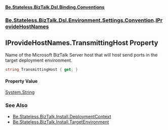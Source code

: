 #### [Be.Stateless.BizTalk.Dsl.Binding.Conventions](README.md 'README')
### [Be.Stateless.BizTalk.Dsl.Environment.Settings.Convention](Be.Stateless.BizTalk.Dsl.Environment.Settings.Convention.md 'Be.Stateless.BizTalk.Dsl.Environment.Settings.Convention').[IProvideHostNames](IProvideHostNames.md 'Be.Stateless.BizTalk.Dsl.Environment.Settings.Convention.IProvideHostNames')

## IProvideHostNames.TransmittingHost Property

Name of the Microsoft BizTalk Server host that will host send ports in the target deployment environment.

```csharp
string TransmittingHost { get; }
```

#### Property Value
[System.String](https://docs.microsoft.com/en-us/dotnet/api/System.String 'System.String')

### See Also
- [Be.Stateless.BizTalk.Install.DeploymentContext](https://docs.microsoft.com/en-us/dotnet/api/Be.Stateless.BizTalk.Install.DeploymentContext 'Be.Stateless.BizTalk.Install.DeploymentContext')
- [Be.Stateless.BizTalk.Install.TargetEnvironment](https://docs.microsoft.com/en-us/dotnet/api/Be.Stateless.BizTalk.Install.TargetEnvironment 'Be.Stateless.BizTalk.Install.TargetEnvironment')